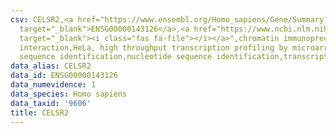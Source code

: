 ```yaml
---
csv: CELSR2,<a href="https://www.ensembl.org/Homo_sapiens/Gene/Summary?db=core;g=ENSG00000143126"
  target="_blank">ENSG00000143126</a>,<a href="https://www.ncbi.nlm.nih.gov/pubmed/17216044"
  target="_blank"><i class="fas fa-file"></i></a>",chromatin immunoprecipitation assay,direct
  interaction,HeLa, high throughput transcription profiling by microarray,nucleotide
  sequence identification,nucleotide sequence identification,transcriptional regulation,
data_alias: CELSR2
data_id: ENSG00000143126
data_numevidence: 1
data_species: Homo sapiens
data_taxid: '9606'
title: CELSR2
---
```

